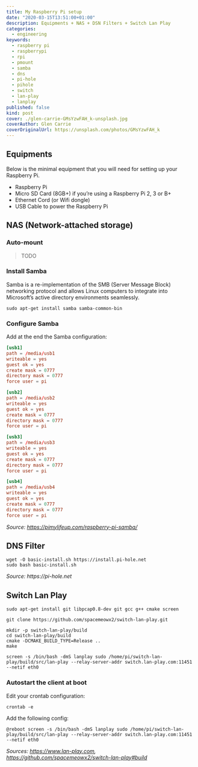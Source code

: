 ```yaml
---
title: My Raspberry Pi setup
date: "2020-03-15T13:51:00+01:00"
description: Equipments + NAS + DSN Filters + Switch Lan Play
categories:
  - engineering
keywords:
  - raspberry pi
  - raspberrypi
  - rpi
  - pmount
  - samba
  - dns
  - pi-hole
  - pihole
  - switch
  - lan-play
  - lanplay
published: false
kind: post
cover: ./glen-carrie-GMsYzwFAH_k-unsplash.jpg
coverAuthor: Glen Carrie
coverOriginalUrl: https://unsplash.com/photos/GMsYzwFAH_k
---
```


## Equipments

Below is the minimal equipment that you will need for setting up your Raspberry Pi.

- Raspberry Pi
- Micro SD Card (8GB+) if you’re using a Raspberry Pi 2, 3 or B+
- Ethernet Cord (or Wifi dongle)
- USB Cable to power the Raspberry Pi

## NAS (Network-attached storage)

### Auto-mount

> TODO

### Install Samba

Samba is a re-implementation of the SMB (Server Message Block) networking protocol and allows Linux computers to integrate into Microsoft’s active directory environments seamlessly.

```shell
sudo apt-get install samba samba-common-bin
```

### Configure Samba

Add at the end the Samba configuration:

```ini:title=/etc/samba/smb.conf
[usb1]
path = /media/usb1
writeable = yes
guest ok = yes
create mask = 0777
directory mask = 0777
force user = pi

[usb2]
path = /media/usb2
writeable = yes
guest ok = yes
create mask = 0777
directory mask = 0777
force user = pi

[usb3]
path = /media/usb3
writeable = yes
guest ok = yes
create mask = 0777
directory mask = 0777
force user = pi

[usb4]
path = /media/usb4
writeable = yes
guest ok = yes
create mask = 0777
directory mask = 0777
force user = pi
```

_Source: https://pimylifeup.com/raspberry-pi-samba/_

## DNS Filter

```shell
wget -O basic-install.sh https://install.pi-hole.net
sudo bash basic-install.sh
```

_Source: https://pi-hole.net_

## Switch Lan Play

```shell
sudo apt-get install git libpcap0.8-dev git gcc g++ cmake screen

git clone https://github.com/spacemeowx2/switch-lan-play.git

mkdir -p switch-lan-play/build
cd switch-lan-play/build
cmake -DCMAKE_BUILD_TYPE=Release ..
make

screen -s /bin/bash -dmS lanplay sudo /home/pi/switch-lan-play/build/src/lan-play --relay-server-addr switch.lan-play.com:11451 --netif eth0
```

### Autostart the client at boot

Edit your crontab configuration:

```shell
crontab -e
```

Add the following config:

```shell
@reboot screen -s /bin/bash -dmS lanplay sudo /home/pi/switch-lan-play/build/src/lan-play --relay-server-addr switch.lan-play.com:11451 --netif eth0
```

_Sources: https://www.lan-play.com, https://github.com/spacemeowx2/switch-lan-play#build_
